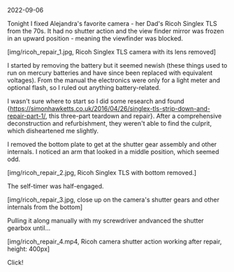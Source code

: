2022-09-06

Tonight I fixed Alejandra's favorite camera - her Dad's Ricoh Singlex TLS from the 70s. It had no shutter action and the view finder mirror was frozen in an upward position - meaning the viewfinder was blocked.

[img/ricoh_repair_1.jpg, Ricoh Singlex TLS camera with its lens removed]

I started by removing the battery but it seemed newish (these things used to run on mercury batteries and have since been replaced with equivalent voltages). From the manual the electronics were only for a light meter and optional flash, so I ruled out anything battery-related.

I wasn't sure where to start so I did some research and found {https://simonhawketts.co.uk/2016/04/26/singlex-tls-strip-down-and-repair-part-1/, this three-part teardown and repair}. After a comprehensive deconstruction and refurbishment, they weren't able to find the culprit, which disheartened me slightly.

I removed the bottom plate to get at the shutter gear assembly and other internals. I noticed an arm that looked in a middle position, which seemed odd.

[img/ricoh_repair_2.jpg, Ricoh Singlex TLS with bottom removed.]

The self-timer was half-engaged.

[img/ricoh_repair_3.jpg, close up on the camera's shutter gears and other internals from the bottom]

Pulling it along manually with my screwdriver andvanced the shutter gearbox until...

[img/ricoh_repair_4.mp4, Ricoh camera shutter action working after repair, height: 400px]

Click!
